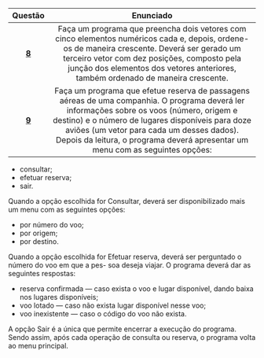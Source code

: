 Questão | Enunciado
:------:| :----------:
[**8**](https://github.com/GustavoHenrique07/DisciplinaPOO2023.2/blob/main/Lista03/Cap06/Q08R/src/br/edu/principal/Principal.java) | Faça um programa que preencha dois vetores com cinco elementos numéricos cada e, depois, ordene-os de maneira crescente. Deverá ser gerado um terceiro vetor com dez posições, composto pela junção dos elementos dos vetores anteriores, também ordenado de maneira crescente.
[**9**](https://github.com/GustavoHenrique07/DisciplinaPOO2023.2/blob/main/Lista03/Cap06/Q09R/src/br/edu/principal/Principal.java) | Faça um programa que efetue reserva de passagens aéreas de uma companhia. O programa deverá ler informações sobre os voos (número, origem e destino) e o número de lugares disponíveis para doze aviões (um vetor para cada um desses dados). Depois da leitura, o programa deverá apresentar um menu com as seguintes opções:
- consultar;
- efetuar reserva;
- sair.

Quando a opção escolhida for Consultar, deverá ser disponibilizado mais um menu com as seguintes
opções:
- por número do voo;
- por origem;
- por destino.

Quando a opção escolhida for Efetuar reserva, deverá ser perguntado o número do voo em que a pes-
soa deseja viajar. O programa deverá dar as seguintes respostas:
- reserva confirmada — caso exista o voo e lugar disponível, dando baixa nos lugares disponíveis;
- voo lotado — caso não exista lugar disponível nesse voo;
- voo inexistente — caso o código do voo não exista.

A opção Sair é a única que permite encerrar a execução do programa. Sendo assim, após cada operação
de consulta ou reserva, o programa volta ao menu principal.
